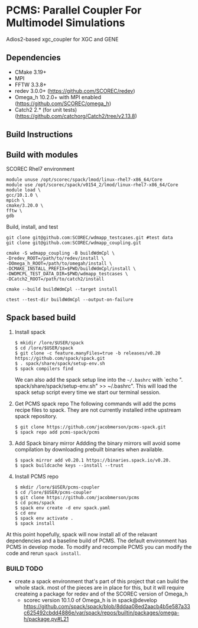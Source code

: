 # PCMS: Parallel Coupler For Multimodel Simulations

Adios2-based xgc_coupler for XGC and GENE

## Dependencies

- CMake 3.19+
- MPI
- FFTW 3.3.8+
- redev 3.0.0+ (https://github.com/SCOREC/redev)
- Omega\_h 10.2.0+ with MPI enabled (https://github.com/SCOREC/omega_h)
- Catch2 2.\* (for unit tests) (https://github.com/catchorg/Catch2/tree/v2.13.8)

## Build Instructions

## Build with modules
SCOREC Rhel7 environment

```
module unuse /opt/scorec/spack/lmod/linux-rhel7-x86_64/Core
module use /opt/scorec/spack/v0154_2/lmod/linux-rhel7-x86_64/Core
module load \
gcc/10.1.0 \
mpich \
cmake/3.20.0 \
fftw \
gdb
```

Build, install, and test

```
git clone git@github.com:SCOREC/wdmapp_testcases.git #test data
git clone git@github.com:SCOREC/wdmapp_coupling.git

cmake -S wdmapp_coupling -B buildWdmCpl \
-Dredev_ROOT=/path/to/redev/install \
-DOmega_h_ROOT=/path/to/omegah/install \
-DCMAKE_INSTALL_PREFIX=$PWD/buildWdmCpl/install \
-DWDMCPL_TEST_DATA_DIR=$PWD/wdmapp_testcases \
-DCatch2_ROOT=/path/to/catch2/install

cmake --build buildWdmCpl --target install

ctest --test-dir buildWdmCpl --output-on-failure
```

## Spack based build
1. Install spack
   ```console
   $ mkidir /lore/$USER/spack
   $ cd /lore/$USER/spack
   $ git clone -c feature.manyFiles=true -b releases/v0.20 https://github.com/spack/spack.git
   $ . spack/share/spack/setup-env.sh
   $ spack compilers find
   ```
   We can also add the spack setup line into the `~/.bashrc` with `echo ". spack/share/spack/setup-env.sh" >> ~/.bashrc". This will load the spack setup script every time we start our terminal session.

2. Get PCMS spack repo
   The following commands will add the pcms recipe files to spack. They are not currently installed inthe upstream spack repository.
   ```console
   $ git clone https://github.com/jacobmerson/pcms-spack.git
   $ spack repo add pcms-spack/pcms
   ```
   
3. Add Spack binary mirror
   Addding the binary mirrors will avoid some compilation by downloading prebuilt binaries when available.
   ```console
   $ spack mirror add v0.20.1 https://binaries.spack.io/v0.20.
   $ spack buildcache keys --install --trust
   ```
5. Install PCMS repo
    ```console
    $ mkdir /lore/$USER/pcms-coupler
    $ cd /lore/$USER/pcms-coupler
    $ git clone https://github.com/jacobmerson/pcms
    $ cd pcms/spack
    $ spack env create -d env spack.yaml
    $ cd env
    $ spack env activate .
    $ spack install
    ```
    
At this point hopefully, spack will now install all of the relavant dependencies and a baseline build of PCMS. The default environment has PCMS in develop mode. To modify and recompile PCMS you can modify the code and rerun `spack install`.


### BUILD TODO
- create a spack environment that's part of this project that can build the whole stack.
  most of the pieces are in place for this, but it will require createing a package for redev
  and of the SCOREC version of Omega\_h
  - scorec version 10.1.0 of Omega\_h is in spack@develop
    https://github.com/spack/spack/blob/8ddaa08ed2aacb4b5e587a33c625492cbdd4886e/var/spack/repos/builtin/packages/omega-h/package.py#L21
